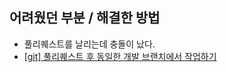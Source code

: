## **어려웠던 부분** /  **해결한 방법**

- 풀리퀘스트를 날리는데 충돌이 났다.
- [[git] 풀리퀘스트 후 동일한 개발 브랜치에서 작업하기](https://velog.io/@moon-yerim/git-%ED%92%80%EB%A6%AC%ED%80%98%EC%8A%A4%ED%8A%B8-%ED%9B%84-%EB%8F%99%EC%9D%BC%ED%95%9C-%EA%B0%9C%EB%B0%9C-%EB%B8%8C%EB%9E%9C%EC%B9%98%EC%97%90%EC%84%9C-%EC%9E%91%EC%97%85%ED%95%98%EA%B8%B0)

